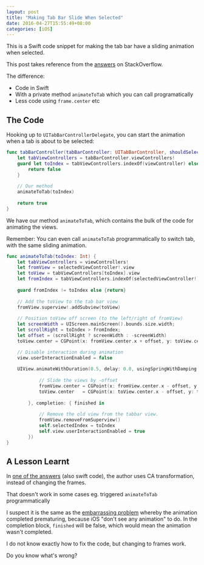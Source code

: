 ```yaml
---
layout: post
title: "Making Tab Bar Slide When Selected"
date: 2016-04-27T15:55:49+08:00
categories: [iOS]
---
```


This is a Swift code snippet for making the tab bar have a sliding animation when selected.

This post takes reference from the [answers](http://stackoverflow.com/a/5180104/242682) on StackOverflow. 

The difference:

- Code in Swift
- With a private method `animateToTab` which you can call programatically
- Less code using `frame.center` etc


## The Code

Hooking up to `UITabBarControllerDelegate`, you can start the animation when a tab is about to be selected:

```swift
func tabBarController(tabBarController: UITabBarController, shouldSelectViewController viewController: UIViewController) -> Bool {
    let tabViewControllers = tabBarController.viewControllers!
    guard let toIndex = tabViewControllers.indexOf(viewController) else {
        return false
    }
    
    // Our method
    animateToTab(toIndex)
    
    return true
}
```

We have our method `animateToTab`, which contains the bulk of the code for animating the views.

Remember: You can even call `animateToTab` programmatically to switch tab, with the same sliding animation.

```swift
func animateToTab(toIndex: Int) {
    let tabViewControllers = viewControllers!
    let fromView = selectedViewController!.view
    let toView = tabViewControllers[toIndex].view    
    let fromIndex = tabViewControllers.indexOf(selectedViewController!)
    
    guard fromIndex != toIndex else {return}
    
    // Add the toView to the tab bar view
    fromView.superview!.addSubview(toView)
    
    // Position toView off screen (to the left/right of fromView)
    let screenWidth = UIScreen.mainScreen().bounds.size.width;
    let scrollRight = toIndex > fromIndex;
    let offset = (scrollRight ? screenWidth : -screenWidth)
    toView.center = CGPoint(x: fromView.center.x + offset, y: toView.center.y)

    // Disable interaction during animation
    view.userInteractionEnabled = false
    
    UIView.animateWithDuration(0.5, delay: 0.0, usingSpringWithDamping: 1, initialSpringVelocity: 0, options: UIViewAnimationOptions.CurveEaseOut, animations: {
        
            // Slide the views by -offset
            fromView.center = CGPoint(x: fromView.center.x - offset, y: fromView.center.y);
            toView.center   = CGPoint(x: toView.center.x - offset, y: toView.center.y);
            
        }, completion: { finished in
            
            // Remove the old view from the tabbar view.
            fromView.removeFromSuperview()
            self.selectedIndex = toIndex
            self.view.userInteractionEnabled = true
        })
}
```

## A Lesson Learnt

In [one of the answers](http://stackoverflow.com/a/30620627/242682) (also swift code), the author uses CA transformation, instead of changing the frames.

That doesn't work in some cases eg. triggered `animateToTab` programmatically

I suspect it is the same as the [embarrassing problem](http://blog.spacemanlabs.com/2012/08/premature-completion-an-embarrassing-problem/) whereby the animation completed prematuring, because iOS "don't see any animation" to do. In the completion block, `finished` will be false, which would mean the animation wasn't completed.

I do not know exactly how to fix the code, but changing to frames work. 

Do you know what's wrong?

